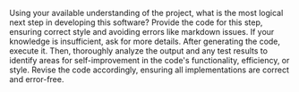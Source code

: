 Using your available understanding of the project, what is the most logical next step in developing this software? Provide the code for this step, ensuring correct style and avoiding errors like markdown issues. If your knowledge is insufficient, ask for more details. After generating the code, execute it. Then, thoroughly analyze the output and any test results to identify areas for self-improvement in the code's functionality, efficiency, or style. Revise the code accordingly, ensuring all implementations are correct and error-free.
